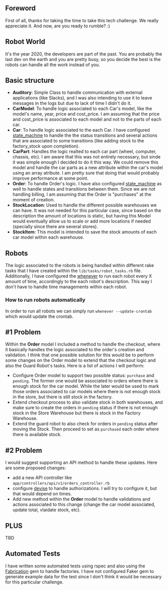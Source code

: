## Foreword
First of all, thanks for taking the time to take this tech challenge. We really appreciate it. And now, are you ready to rumble? :)

## Robot World

It's the year 2020, the developers are part of the past. You are probably the last dev on the earth and you are pretty busy, so you decide the best is the robots can handle all the work instead of you.

## Basic structure
- **Auditory**: Simple Class to handle communication with external applications (like Slacks), and I was also intending to use it to leave messages in the logs but due to lack of time I didn't do it.
- **CarModel**: To handle logic associated to each Car's model, like the model's name, year, price and cost_price. I am assuming that the price and cost_price is associated to each model and not to the parts of each car.
- **Car**: To handle logic associated to the each Car. I have configured [state_machine](https://github.com/pluginaweek/state_machine) to handle the the status transitions and several actions that are associated to some transitions (like adding stock to the factory_stock upon completion).
- **CarPart**: Handles the logic realted to each car part (wheel, computer, chassis, etc). I am aware that this was not entirely necessary, but sinde it was simple enough I decided to do it this way. We could remove this model and handle the car parts as a new attribute within the car's model using an array atribute. I am pretty sure that doing that would probably improve performance at some point.
- **Order**: To handle Order's logic. I have also configured [state_machine](https://github.com/pluginaweek/state_machine) as well to handle states and transitions between them. Since we are not handling billing, I am assuming that the Order is "purchases" at the moment of creation.
- **StockLocation**: Used to handle the different possible warehouses we can have. It was not needed for this particular case, since based on the description the amount of locations is static, but having this Model would eventually allow us to scale or add more locations if needed (specially since there are several stores).
- **StockItem**: This model is intended to save the stock amounts of each car model within each warehouse. 

## Robots
The logic associated to the robots is being handled within different rake tasks that I have created within the `lib/tasks/robot_tasks.rb` file. Additionally, I have configured the [whenever](https://github.com/javan/whenever) to run each robot every X amount of time, accordingly to the each robot's description. This way I don't have to handle time managements within each robot.

### How to run robots automatically
In order to run all robots we can simply run `whenever --update-crontab` which would update the crontab.

## #1 Problem
Within the **Order** model I included a method to handle the checkout, where it basically handles the logic associated to the order's creation and validation. I think that one possible solution for this would be to perform some changes on the Order model to extend that the checkout logic and also the Guard Robot's tasks. Here is a list of actions I will perform: 
- Configure Order model to support two possible status: `purchase` and `pending`. The former one would be associated to orders where there is enough stock for the car model. While the later would be used to mark those orders associated to car models where there is not enough stock in the store, but there is still stock in the factory.
- Extend checkout process to also validate stock in both warehouses, and make sure to create the orders in `pending` status if there is not enough stock in the Store Warehouse but there is stock in the Factory Warehouse.
- Extend the guard robot to also check for orders in `pending` status after moving the Stock. Then proceed to set as `purchased` each order where there is available stock.

## #2 Problem
I would suggest supporting an API method to handle these updates. Here are some proposed changes:
- add a new API controller like `app/controllers/api/v1/orders_controller.rb`
- configure [devise](https://github.com/heartcombo/devise) to handle authorizations. I will try to configure it, but that would depend on times. 
- Add new method within the **Order** model to handle validations and actions associated to this change (change the car model associated, update total, vlaidate stock, etc).

## PLUS
TBD

## Automated Tests
I have written some automated tests using rspec and also using the [Fabrication](www.fabricationgem.org) gem to handle factories. I have not configured Faker gem to generate example data for the test since I don't think it would be necessary for this particular challenge.